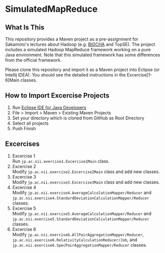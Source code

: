 # SimulatedMapReduce

## What Is This

This repository provides a Maven project as a pre-assignment for Sakamoto's lectures about Hadoop (e.g. [BIGCHA](http://bigcha.net/) and TopSE).
The project includes a simulated Hadoop MapReduce framework working on a pure Java environment.
Note that this simulated framework has some differences from the official framework.

Please clone this repository and import it as a Maven project into Eclipse (or Intellij IDEA).
You should see the detailed instructions in the Excercise[1-6]Main classes.

## How to Import Excercise Projects

1. Run [Eclipse IDE for Java Developers](http://www.eclipse.org/downloads/packages/eclipse-ide-java-developers/marsr)
2. File > Import > Maven > Existing Maven Projects
3. Set your directory which is cloned from GitHub as Root Directory
4. Select all projects
5. Push Finish

## Excercises

1. Excercise 1  
Run `jp.ac.nii.exercise1.Excercise1Main` class.
2. Excercise 2  
Modify `jp.ac.nii.exercise2.Excercise2Main` class and add new classes.
3. Excercise 3  
Modify `jp.ac.nii.exercise3.Excercise3Main` class and add new classes.
4. Excercise 4  
Modify `jp.ac.nii.exercise4.AverageCalculationMapper/Reducer` and `jp.ac.nii.exercise4.StandardDeviationCalculationMapper/Reducer` classes.
5. Excercise 5  
Modify `jp.ac.nii.exercise5.AverageCalculationMapper/Reducer` and `jp.ac.nii.exercise5.StandardDeviationCalculationMapper/Reducer` classes.
6. Excercise 6  
Modify `jp.ac.nii.exercise6.AllPairAggregationMapper/Reducer`, `jp.ac.nii.exercise6.RelativityCalculationReducer/Job`, and `jp.ac.nii.exercise6.SpecPairAggregationMapper/Reducer` classes.
